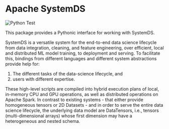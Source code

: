 <!--
{% comment %}
Licensed to the Apache Software Foundation (ASF) under one or more
contributor license agreements.  See the NOTICE file distributed with
this work for additional information regarding copyright ownership.
The ASF licenses this file to you under the Apache License, Version 2.0
(the "License"); you may not use this file except in compliance with
the License.  You may obtain a copy of the License at

   http://www.apache.org/licenses/LICENSE-2.0

Unless required by applicable law or agreed to in writing, software
distributed under the License is distributed on an "AS IS" BASIS,
WITHOUT WARRANTIES OR CONDITIONS OF ANY KIND, either express or implied.
See the License for the specific language governing permissions and
limitations under the License.
{% end comment %}
-->

# Apache SystemDS

![Python Test](https://github.com/apache/systemds/workflows/Python%20Test/badge.svg)

This package provides a Pythonic interface for working with SystemDS.

SystemDS is a versatile system for the end-to-end data science lifecycle from data integration,
cleaning, and feature engineering, over efficient, local and distributed ML model training,
to deployment and serving.
To facilitate this, bindings from different languages and different system abstractions provide help for:

1. The different tasks of the data-science lifecycle, and
2. users with different expertise.

These high-level scripts are compiled into hybrid execution plans of local, in-memory CPU and GPU operations,
as well as distributed operations on Apache Spark. In contrast to existing systems - that either
provide homogeneous tensors or 2D Datasets - and in order to serve the entire
data science lifecycle, the underlying data model are DataTensors, i.e.,
tensors (multi-dimensional arrays) whose first dimension may have a heterogeneous and nested schema.
